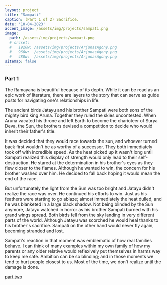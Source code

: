 ```yaml
---
layout: project
title: "Sampati"
caption: (Part 1 of 2) Sacrifice. 
date: '10-04-2023'
accent_image: /assets/img/projects/sampati.png   
image: 
  path: /assets/img/projects/sampati.png
  # srcset: 
  #   1920w: /assets/img/projects/ArjunasAgony.png
  #   960w:  /assets/img/projects/ArjunasAgony.png
  #   480w:  /assets/img/projects/ArjunasAgony.png
sitemap: false
---
```

<h3>Part 1</h3> 

The Ramayana is beautiful because of its depth. While it can be read as an epic work of literature, there are layers to the story that can serve as guide posts for navigating one's relationships in life.  

The ancient birds Jatayu and his brother Sampati were both sons of the mighty bird king Aruna. Together they ruled the skies uncontested. When Aruna vacated his throne and left Earth to become the charioteer of Surya Deva, the Sun, the brothers devised a competition to decide who would inherit their father's title. 

It was decided that they would race towards the sun, and whoever turned back first wouldn't be as worthy of a successor. They both immediately took off with incredible speed. As the heat picked up it wasn't long until Sampati realized this display of strength would only lead to their self-destruction. He stared at the determination in his brother's eyes as they flew closer to the flames. Although he wanted to win, the concern for his brother washed over him. He decided to fall back hoping it would mean the end of the race. 

But unfortunately the light from the Sun was too bright and Jatayu didn't realize the race was over. He continued his efforts to win. Just as his feathers were starting to go ablaze; almost immediately the heat dulled, and he was blanketed in a large black shadow. Not being blinded by the Sun anymore, Jatayu watched in horror as his brother Sampati burned with his grand wings spread. Both birds fell from the sky landing in very different parts of the world. Although Jatayu was scorched he would heal thanks to his brother's sacrifice. Sampati on the other hand would never fly again, becoming stranded and lost.  

Sampati's reaction in that moment was emblematic of how real families behave. I can think of many examples within my own family of how my parents or any older relative would reflexively put themselves in harms way to keep me safe. Ambition can be so blinding; and in those moments we tend to hurt people closest to us. Most of the time, we don't realize until the damage is done.      

<span style="color:turquoise"> [part two](https://www.vikalpa.xyz/projects/jatayu/)</span> 
